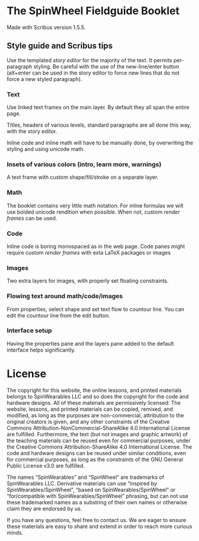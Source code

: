 # The SpinWheel Fieldguide Booklet

Made with Scribus version 1.5.5.

## Style guide and Scribus tips

Use the templated *story editor* for the majority of the text. It permits per-paragraph styling. Be careful with the use of the new-line/enter button (alt+enter can be used in the story editor to force new lines that do not force a new styled paragraph).

### Text

Use linked text frames on the main layer. By default they all span the entire page.

Titles, headers of various levels, standard paragraphs are all done this way, with the story editor.

Inline code and inline math will have to be manually done, by overwriting the styling and using unicode math.

### Insets of various colors (intro, learn more, warnings)

A text frame with custom shape/fill/stroke on a separate layer.

### Math

The booklet contains very little math notation. For inline formulas we will use bolded unicode rendition when possible. When not, custom *render frames* can be used.

### Code

Inline code is boring monospaced as in the web page. Code panes might require custom *render frames* with exta LaTeX packages or images

### Images

Two extra layers for images, with properly set floating constraints.

### Flowing text around math/code/images

From properties, select shape and set text flow to countour line. You can edit the countour line from the edit button.

### Interface setup

Having the properties pane and the layers pane added to the default interface helps significantly.

# License

The copyright for this website, the online lessons, and printed materials belongs to SpinWearables LLC and so does the copyright for the code and hardware designs. All of these materials are permissively licensed: The website, lessons, and printed materials can be copied, remixed, and modified, as long as the purposes are non-commercial, attribution to the original creators is given, and any other constraints of the Creative Commons Attribution-NonCommercial-ShareAlike 4.0 International License are fulfilled. Furthermore, the text (but not images and graphic artwork) of the teaching materials can be reused even for commercial purposes, under the Creative Commons Attribution-ShareAlike 4.0 International License. The code and hardware designs can be reused under similar conditions, even for commercial purposes, as long as the constraints of the GNU General Public License v3.0 are fulfilled.

The names “SpinWearables” and “SpinWheel” are trademarks of SpinWearables LLC. Derivative materials can use “inspired by SpinWearables/SpinWheel”, “based on SpinWearables/SpinWheel” or “for/compatible with SpinWearables/SpinWheel” phrasing, but can not use these trademarked names as a substring of their own names or otherwise claim they are endorsed by us.

If you have any questions, feel free to contact us. We are eager to ensure these materials are easy to share and extend in order to reach more curious minds.

